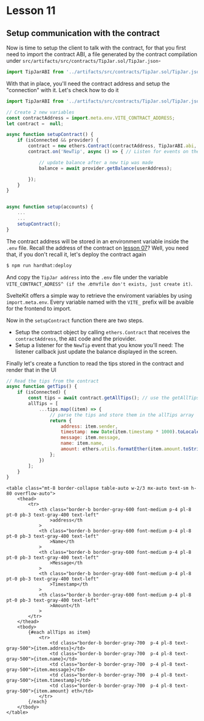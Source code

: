 # Lesson 11

## Setup communication with the contract

<!-- ALL-CONTRIBUTORS-BADGE:START - Do not remove or modify this section -->
<!-- ALL-CONTRIBUTORS-BADGE:END -->

Now is time to setup the client to talk with the contract, for that you first need to import the contract ABI, a file generated by the contract compilation under `src/artifacts/src/contracts/TipJar.sol/TipJar.json`-

```javascript
import TipJarABI from '../artifacts/src/contracts/TipJar.sol/TipJar.json';
```

With that in place, you'll need the contract address and setup the "connection" with it. Let's check how to do it

```javascript
import TipJarABI from '../artifacts/src/contracts/TipJar.sol/TipJar.json';

// Create 2 new variables
const contractAddress = import.meta.env.VITE_CONTRACT_ADDRESS;
let contract =  null;

async function setupContract() {
	if (isConnected && provider) {
		contract = new ethers.Contract(contractAddress, TipJarABI.abi, provider); // Get the contract object
		contract.on('NewTip', async () => { // Listen for events on the contract

			// update balance after a new tip was made
			balance = await provider.getBalance(userAddress);

		});
	}
}


async function setup(accounts) {
	...
	...
	setupContract();
}
```

The contract address will be stored in an environment variable inside the `.env` file.
Recall the address of the contract on [lesson 07](https://github.com/matiasfha/crypto-tip-jar-course-demo/blob/lesson07/README.md)? Well, you need that, if you don't recall it, let's deploy the contract again

```bash
$ npm run hardhat:deploy
```

And copy the `TipJar address` into the `.env` file under the variable `VITE_CONTRACT_ADRESS^ (if the `.env`file don't exists, just create it)`.

SvelteKit offers a simple way to retrieve the enviroment variables by using `import.meta.env`. Every variable named with the `VITE_` prefix will be avaible for the frontend to import.

Now in the `setupContract` function there are two steps.

- Setup the contract object by calling `ethers.Contract` that receives the `contractAddress`, the `ABI` code and the priovider.
- Setup a listener for the `NewTip` event that you know you'll need: The listener callback just update the balance displayed in the screen.

Finally let's create a function to read the tips stored in the contract and render that in the UI

```javascript
// Read the tips from the contract
async function getTips() {
	if (isConnected) {
		const tips = await contract.getAllTips(); // use the getAllTips function to get all the tips
		allTips = [
			...tips.map((item) => {
				// parse the tips and store them in the allTips array
				return {
					address: item.sender,
					timestamp: new Date(item.timestamp * 1000).toLocaleDateString(),
					message: item.message,
					name: item.name,
					amount: ethers.utils.formatEther(item.amount.toString())
				};
			})
		];
	}
}
```

```svelte
<table class="mt-8 border-collapse table-auto w-2/3 mx-auto text-sm h-80 overflow-auto">
	<thead>
		<tr>
			<th class="border-b border-gray-600 font-medium p-4 pl-8 pt-0 pb-3 text-gray-400 text-left"
				>address</th
			>
			<th class="border-b border-gray-600 font-medium p-4 pl-8 pt-0 pb-3 text-gray-400 text-left"
				>Name</th
			>
			<th class="border-b border-gray-600 font-medium p-4 pl-8 pt-0 pb-3 text-gray-400 text-left"
				>Message</th
			>
			<th class="border-b border-gray-600 font-medium p-4 pl-8 pt-0 pb-3 text-gray-400 text-left"
				>Timestamp</th
			>
			<th class="border-b border-gray-600 font-medium p-4 pl-8 pt-0 pb-3 text-gray-400 text-left"
				>Amount</th
			>
		</tr>
	</thead>
	<tbody>
		{#each allTips as item}
			<tr>
				<td class="border-b border-gray-700  p-4 pl-8 text-gray-500">{item.address}</td>
				<td class="border-b border-gray-700  p-4 pl-8 text-gray-500">{item.name}</td>
				<td class="border-b border-gray-700  p-4 pl-8 text-gray-500">{item.message}</td>
				<td class="border-b border-gray-700  p-4 pl-8 text-gray-500">{item.timestamp}</td>
				<td class="border-b border-gray-700  p-4 pl-8 text-gray-500">{item.amount} eth</td>
			</tr>
		{/each}
	</tbody>
</table>
```
